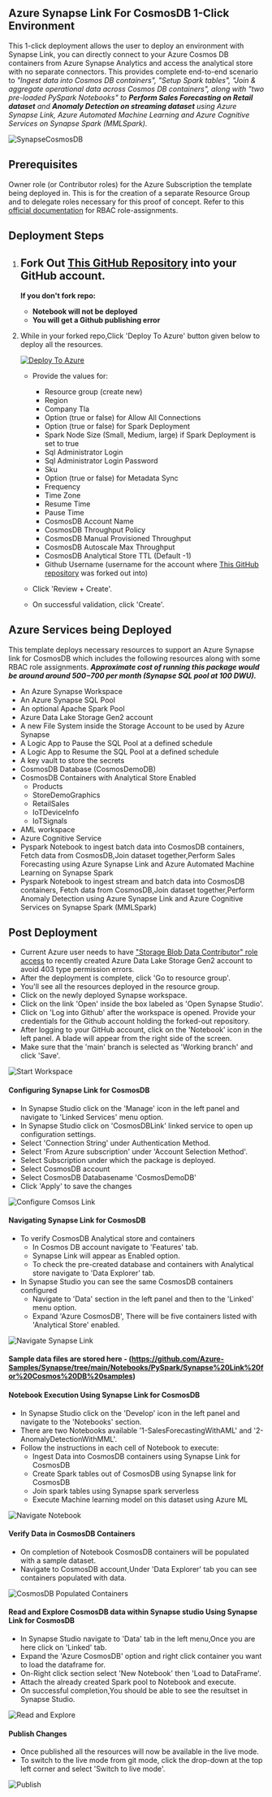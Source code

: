 ## Azure Synapse Link For CosmosDB 1-Click Environment
This 1-click deployment allows the user to deploy an environment with Synapse Link, you can directly connect to your Azure Cosmos DB containers from Azure Synapse Analytics and access the analytical store with no separate connectors. This provides complete end-to-end scenario to *"Ingest data into Cosmos DB containers", "Setup Spark tables", "Join & aggregate operational data across Cosmos DB containers", along with "two pre-loaded PySpark Notebooks" to **Perform Sales Forecasting on Retail dataset** and **Anomaly Detection on streaming dataset** using Azure Synapse Link, Azure Automated Machine Learning and Azure Cognitive Services on Synapse Spark (MMLSpark).*

![SynapseCosmosDB](https://github.com/Azure/Test-Drive-Synapse-Link-For-CosmosDB-With-1-Click/blob/main/images/synapse-cosmosdb.png)

## Prerequisites

Owner role (or Contributor roles) for the Azure Subscription the template being deployed in. This is for the creation of a separate Resource Group and to delegate roles necessary for this proof of concept. Refer to this [official documentation](https://docs.microsoft.com/en-us/azure/role-based-access-control/role-assignments-steps) for RBAC role-assignments.

## Deployment Steps
1. ## Fork Out [This GitHub Repository](https://github.com/Azure/Test-Drive-Synapse-Link-For-CosmosDB-With-1-Click) into your GitHub account. 
    
   **If you don't fork repo:** 
   + **Notebook will not be deployed**
   + **You will get a Github publishing error**
   
   
  <!--  ![Fork](https://raw.githubusercontent.com/Azure/Test-Drive-Synapse-Link-For-CosmosDB-With-1-Click/main/images/4.gif) -->
 
2. While in your forked repo,Click 'Deploy To Azure' button given below to deploy all the resources.

    [![Deploy To Azure](https://raw.githubusercontent.com/Azure/azure-quickstart-templates/master/1-CONTRIBUTION-GUIDE/images/deploytoazure.svg?sanitize=true)](https://portal.azure.com/#create/Microsoft.Template/uri/https%3A%2F%2Fraw.githubusercontent.com%2FAzure%2FTest-Drive-Synapse-Link-For-CosmosDB-With-1-Click%2Fmain%2Fazuredeploy.json)

   - Provide the values for:

     - Resource group (create new)
     - Region
     - Company Tla
     - Option (true or false) for Allow All Connections
     - Option (true or false) for Spark Deployment
     - Spark Node Size (Small, Medium, large) if Spark Deployment is set to true
     - Sql Administrator Login
     - Sql Administrator Login Password
     - Sku
     - Option (true or false) for Metadata Sync
     - Frequency
     - Time Zone
     - Resume Time
     - Pause Time
     - CosmosDB Account Name
     - CosmosDB Throughput Policy
     - CosmosDB Manual Provisioned Throughput
     - CosmosDB Autoscale Max Throughput
     - CosmosDB Analytical Store TTL (Default -1)
     - Github Username (username for the account where [This GitHub repository](https://github.com/Azure/Test-Drive-Synapse-Link-For-CosmosDB-With-1-Click) was forked out into)

   - Click 'Review + Create'.
   - On successful validation, click 'Create'.

## Azure Services being Deployed
This template deploys necessary resources to support an Azure Synapse link for CosmosDB which includes the following resources along with some RBAC role assignments.
***Approximate cost of running this package would be around around $500-$700 per month (Synapse SQL pool at 100 DWU).***

- An Azure Synapse Workspace 
- An Azure Synapse SQL Pool
- An optional Apache Spark Pool
- Azure Data Lake Storage Gen2 account
- A new File System inside the Storage Account to be used by Azure Synapse
- A Logic App to Pause the SQL Pool at a defined schedule
- A Logic App to Resume the SQL Pool at a defined schedule
- A key vault to store the secrets
- CosmosDB Database (CosmosDemoDB)
- CosmosDB Containers with Analytical Store Enabled
  - Products
  - StoreDemoGraphics
  - RetailSales
  - IoTDeviceInfo
  - IoTSignals
- AML workspace
- Azure Cognitive Service
- Pyspark Notebook to ingest batch data into CosmosDB containers, Fetch data from CosmosDB,Join dataset together,Perform Sales Forecasting using Azure Synapse Link and Azure Automated Machine Learning on Synapse Spark 
- Pyspark Notebook to ingest stream and batch data into CosmosDB containers, Fetch data from CosmosDB,Join dataset together,Perform Anomaly Detection using Azure Synapse Link and Azure Cognitive Services on Synapse Spark (MMLSpark)

<!-- The data pipeline inside the Synapse Workspace gets New York Taxi trip and fare data, joins them and perform aggregations on them to give the final aggregated results. Other resources include datasets, linked services and dataflows. All resources are completely parameterized and all the secrets are stored in the key vault. These secrets are fetched inside the linked services using key vault linked service. The Logic App will check for Active Queries. If there are active queries, it will wait 5 minutes and check again until there are none before pausing -->

## Post Deployment
- Current Azure user needs to have ["Storage Blob Data Contributor" role access](https://docs.microsoft.com/en-us/azure/synapse-analytics/get-started-add-admin#azure-rbac-role-assignments-on-the-workspaces-primary-storage-account) to recently created Azure Data Lake Storage Gen2 account to avoid 403 type permission errors.
- After the deployment is complete, click 'Go to resource group'.
- You'll see all the resources deployed in the resource group.
- Click on the newly deployed Synapse workspace.
- Click on the link 'Open' inside the box labeled as 'Open Synapse Studio'.
- Click on 'Log into Github' after the workspace is opened. Provide your credentials for the Github account holding the forked-out repository.
- After logging to your GitHub account, click on the 'Notebook' icon in the left panel. A blade will appear from the right side of the screen.
- Make sure that the 'main' branch is selected as 'Working branch' and click 'Save'.

![Start Workspace](https://github.com/Azure/Test-Drive-Synapse-Link-For-CosmosDB-With-1-Click/blob/main/images/Start_Workspace2.gif)

#### Configuring Synapse Link for CosmosDB
- In Synapse Studio click on the 'Manage' icon in the left panel and navigate to 'Linked Services' menu option.
- In Synapse Studio click on 'CosmosDBLink' linked service to open up configuration settings.
- Select 'Connection String' under Authentication Method.
- Select 'From Azure subscription' under 'Account Selection Method'.
- Select Subscription under which the package is deployed.
- Select CosmosDB account
- Select CosmosDB Databasename 'CosmosDemoDB'
- Click 'Apply' to save the changes

![Configure Comsos Link](https://github.com/Azure/Test-Drive-Synapse-Link-For-CosmosDB-With-1-Click/blob/main/images/Configure_CosmosLink3.gif)

#### Navigating Synapse Link for CosmosDB
- To verify CosmosDB Analytical store and containers
  - In Cosmos DB account navigate to 'Features' tab. 
  - Synapse Link will appear as Enabled option.
  - To check the pre-created database and containers with Analytical store navigate to 'Data Explorer' tab.
- In Synapse Studio you can see the same CosmosDB containers configured 
  - Navigate to 'Data' section in the left panel and then to the 'Linked' menu option.
  - Expand 'Azure CosmosDB', There will be five containers listed with 'Analytical Store' enabled.

![Navigate Synapse Link](https://github.com/Azure/Test-Drive-Synapse-Link-For-CosmosDB-With-1-Click/blob/main/images/Navigate_Synapse_Link3.gif)
#### Sample data files are stored here - (https://github.com/Azure-Samples/Synapse/tree/main/Notebooks/PySpark/Synapse%20Link%20for%20Cosmos%20DB%20samples)
#### Notebook Execution Using Synapse Link for CosmosDB
- In Synapse Studio click on the 'Develop' icon in the left panel and navigate to the 'Notebooks' section.
- There are two Notebooks available '1-SalesForecastingWithAML' and '2-AnomalyDetectionWithMML'.
- Follow the instructions in each cell of Notebook to execute:
  - Ingest Data into CosmosDB containers using Synapse Link for CosmosDB
  - Create Spark tables out of CosmosDB using Synapse link for CosmosDB
  - Join spark tables using Synapse spark serverless
  - Execute Machine learning model on this dataset using Azure ML

![Navigate Notebook](https://github.com/Azure/Test-Drive-Synapse-Link-For-CosmosDB-With-1-Click/blob/main/images/Navigate_Notebook4.gif)

#### Verify Data in CosmosDB Containers
- On completion of Notebook CosmosDB containers will be populated with a sample dataset.
- Navigate to CosmosDB account,Under 'Data Explorer' tab you can see containers populated with data.

![CosmosDB Populated Containers](https://github.com/Azure/Test-Drive-Synapse-Link-For-CosmosDB-With-1-Click/blob/main/images/CosmosDB_Containers_Data2.gif)

#### Read and Explore CosmosDB data within Synapse studio Using Synapse Link for CosmosDB
- In Synapse Studio navigate to 'Data' tab in the left menu,Once you are here click on 'Linked' tab.
- Expand the 'Azure CosmosDB' option and right click container you want to load the dataframe for.
- On-Right click section select 'New Notebook' then 'Load to DataFrame'.
- Attach the already created Spark pool to Notebook and execute.
- On successful completion,You should be able to see the resultset in Synapse Studio.

![Read and Explore](https://github.com/Azure/Test-Drive-Synapse-Link-For-CosmosDB-With-1-Click/blob/main/images/Read_Container2.gif)

#### Publish Changes
- Once published all the resources will now be available in the live mode.
- To switch to the live mode from git mode, click the drop-down at the top left corner and select 'Switch to live mode'.

![Publish](https://github.com/Azure/Test-Drive-Synapse-Link-For-CosmosDB-With-1-Click/blob/main/images/Publish3.gif)


